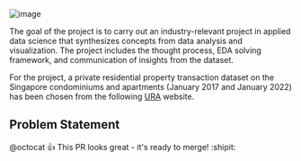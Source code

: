 ![image](https://user-images.githubusercontent.com/96287600/156367866-8eb835b7-dedf-4392-a00b-3e1f43dda3ed.png)

The goal of the project is to carry out an industry-relevant project in applied data science that synthesizes concepts from data analysis and visualization. The project includes the thought process, EDA solving framework, and communication of insights from the dataset. 

For the project, a private residential property transaction dataset on the Singapore condominiums and apartments (January 2017 and January 2022) has been chosen from the following  [URA](https://www.ura.gov.sg/realEstateIIWeb/transaction/search.action) website. 

## Problem Statement







@octocat :+1: This PR looks great - it's ready to merge! :shipit:
